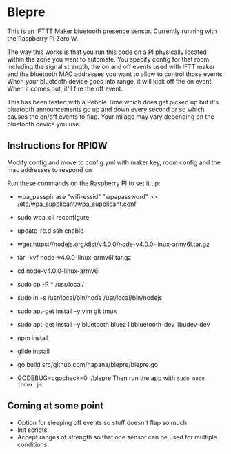 # Blepre
This is an IFTTT Maker bluetooth presence sensor. Currently running with the Raspberry Pi Zero W.

The way this works is that you run this code on a PI physically located within the zone you want to automate. You specify config for that room including the signal strength, the on and off events used with IFTT maker and the bluetooth MAC addresses you want to allow to control those events. When your bluetooth device goes into range, it will kick off the on event. When it comes out, it'll fire the off event.

This has been tested with a Pebble Time which does get picked up but it's bluetooth announcements go up and down every second or so which causes the on/off events to flap. Your milage may vary depending on the bluetooth device you use.

## Instructions for RPI0W

Modify config and move to config.yml with maker key, room config and the mac addresses to respond on

Run these commands on the Raspberry PI to set it up:

* wpa_passphrase "wifi-essid" "wpapassword" >> /etc/wpa_supplicant/wpa_supplicant.conf
* sudo wpa_cli reconfigure
* update-rc.d ssh enable
* wget https://nodejs.org/dist/v4.0.0/node-v4.0.0-linux-armv6l.tar.gz
* tar -xvf node-v4.0.0-linux-armv6l.tar.gz
* cd node-v4.0.0-linux-armv6l
* sudo cp -R * /usr/local/
* sudo ln -s /usr/local/bin/node /usr/local/bin/nodejs
* sudo apt-get install -y vim git tmux
* sudo apt-get install -y bluetooth bluez libbluetooth-dev libudev-dev
* npm install

* glide install
* go build src/github.com/hapana/blepre/blepre.go
* GODEBUG=cgocheck=0 ./blepre
Then run the app with `sudo node index.js`

## Coming at some point

- Option for sleeping off events so stuff doesn't flap so much
- Init scripts
- Accept ranges of strength so that one sensor can be used for multiple conditions
